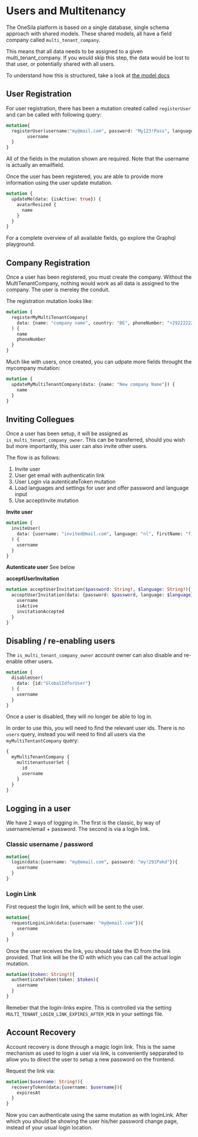 # Users and Multitenancy

The OneSila platform is based on a single database, single schema approach with shared models.
These shared models, all have a field company called `multi_tenant_company`.

This means that all data needs to be assigned to a given multi_tenant_company.  If you would skip
this step, the data would be lost to that user, or potentially shared with all users.

To understand how this is structured, take a look at [the model docs](developers/creating-new-apps.html)

## User Registration

For user registration, there has been a mutation created called `registerUser` and can be called with following query:

```graphql
mutation{
  registerUser(username:"my@mail.com", password: "My123!Pass", language: "nl"){
		username
  }
}
```

All of the fields in the mutation shown are required.
Note that the username is actually an emailfield.

Once the user has been registered, you are able to provide more information using the user update mutation.

```graphql
mutation {
  updateMe(data: {isActive: true}) {
    avatarResized {
      name
    }
  }
}
```

For a complete overview of all available fields, go explore the Graphql playground.


## Company Registration

Once a user has been registered, you must create the company.  Without the MultiTenantCompany, nothing would work as all data is assigned to the company.  The user is mereley the conduit.

The registration mutation looks like:

```graphql
mutation {
  registerMyMultiTenantCompany(
    data: {name: "company name", country: "BE", phoneNumber: "+292222222", language: "de"}
  ) {
    name
    phoneNumber
  }
}
```

Much like with users, once created, you can udpate more fields throught the mycompany mutation:

```graphql
mutation {
  updateMyMultiTenantCompany(data: {name: "New company Name"}) {
    name
  }
}
```


## Inviting Collegues

Once a user has been setup, it will be assigned as `is_multi_tenant_company_owner`. This can be transferred, should you wish but more importantly, this user can also invite other users.

The flow is as follows:

1. Invite user
2. User get email with authenticatin link
3. User Login via autenticateToken mutation
4. Load languages and settings for user and offer password and language input
5. Use acceptInvite mutation

**Invite user** 

```graphql
mutation {
  inviteUser(
    data: {username: "invited@mail.com", language: "nl", firstName: "first name", lastName: "Last name"}
  ) {
    username
  }
}
```

**Autenticate user**
See below

**acceptUserInvitation**


```graphql
mutation acceptUserInvitation($password: String!, $language: String!){
  acceptUserInvitation(data: {password: $password, language: $language}){
    username
    isActive
    invitationAccepted
  }
}
```


## Disabling / re-enabling users

The `is_multi_tenant_company_owner` account owner can also disable and re-enable other users.

```graphql
mutation {
  disableUser(
    data: {id:"GlobalIdforUser"}
  ) {
    username
  }
}
```

Once a user is disabled, they will no longer be able to log in.

In order to use this, you will need to find the relevant user ids.  There is no `users` query, instead you will need to find all users via the `myMultiTentantCompany` query:

```graphql
{
  myMultiTenantCompany {
    multitenantuserSet {
      id
      username
    }
  }
}
```


## Logging in a user

We have 2 ways of logging in.  The first is the classic, by way of username/email + password.
The second is via a login link.


### Classic username / password

```graphql
mutation{
  login(data:{username: "my@email.com", password: "my!291Pakd"}){
    username
  }
}
```


### Login Link

First request the login link, which will be sent to the user.

```graphql
mutation{
  requestLoginLink(data:{username: "my@email.com"}){
    username
  }
}
```

Once the user receives the link, you should take the ID from the link provided.
That link will be the ID with which you can call the actual login mutation.

```graphql
mutation($token: String!){
  authenticateToken(token: $token){
    username
  }
}
```

Remeber that the login-links expire.  This is controlled via the setting `MULTI_TENANT_LOGIN_LINK_EXPIRES_AFTER_MIN` in your settings file.

## Account Recovery

Account recovery is done through a magic login link.  This is the same mechanism as used to login a user via link, is conveniently sepparated to allow you to direct the user to setup a new password on the frontend.

Request the link via:

```graphql
mutation($username: String!){
  recoveryToken(data:{username: $username}){
    expiresAt
  }
}
```

Now you can authenticate using the same mutation as with loginLink.
After which you should be showing the user his/her password change page, instead of your usual login location.
